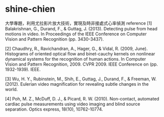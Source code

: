# shine-chien

大學專題，利用尤拉影片放大技術，實現及時非接處式心率偵測
reference
[1]	Balakrishnan, G., Durand, F., & Guttag, J. (2013). Detecting pulse from head motions in video. In Proceedings of the IEEE Conference on Computer Vision and Pattern Recognition (pp. 3430-3437).

[2]	Chaudhry, R., Ravichandran, A., Hager, G., & Vidal, R. (2009, June). Histograms of oriented optical flow and binet-cauchy kernels on nonlinear dynamical systems for the recognition of human actions. In Computer Vision and Pattern Recognition, 2009. CVPR 2009. IEEE Conference on (pp. 1932-1939). IEEE.

[3]	Wu, H. Y., Rubinstein, M., Shih, E., Guttag, J., Durand, F., & Freeman, W. (2012). Eulerian video magnification for revealing subtle changes in the world.

[4]	Poh, M. Z., McDuff, D. J., & Picard, R. W. (2010). Non-contact, automated cardiac pulse measurements using video imaging and blind source separation. Optics express, 18(10), 10762-10774.
